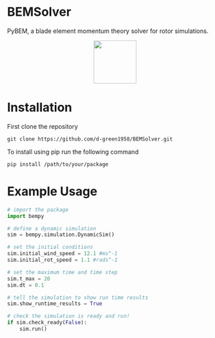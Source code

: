 # BEMSolver
PyBEM, a blade element momentum theory solver for rotor simulations. 
<p align="center">
  <img src="https://github.com/d-green1958/BEMSolver/assets/120178639/134f946d-d405-4df5-993f-9261fc4a6957" width = "100">
</p>

# Installation
First clone the repository
```
git clone https://github.com/d-green1958/BEMSolver.git
```
To install using pip run the following command
```
pip install /path/to/your/package
```


# Example Usage
```python
# import the package
import bempy

# define a dynamic simulation
sim = bempy.simulation.DynamicSim()

# set the initial conditions
sim.initial_wind_speed = 12.1 #ms^-1
sim.initial_rot_speed = 1.1 #rads^-1

# set the maximum time and time step
sim.t_max = 20
sim.dt = 0.1

# tell the simulation to show run time results
sim.show_runtime_results = True

# check the simulation is ready and run!
if sim.check_ready(False):
    sim.run()
```
